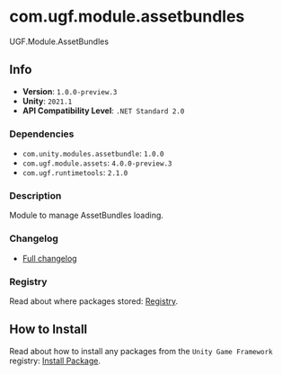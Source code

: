 # com.ugf.module.assetbundles

UGF.Module.AssetBundles

## Info

- **Version**: `1.0.0-preview.3`
- **Unity**: `2021.1`
- **API Compatibility Level**: `.NET Standard 2.0`

### Dependencies

- `com.unity.modules.assetbundle`: `1.0.0`
- `com.ugf.module.assets`: `4.0.0-preview.3`
- `com.ugf.runtimetools`: `2.1.0`


### Description

Module to manage AssetBundles loading.

### Changelog

- [Full changelog](changelog.md)

### Registry

Read about where packages stored: [Registry](https://github.com/unity-game-framework/organization/blob/main/docs/registry.md).

## How to Install

Read about how to install any packages from the `Unity Game Framework` registry: [Install Package](https://github.com/unity-game-framework/organization/blob/main/docs/install-packages.md).
